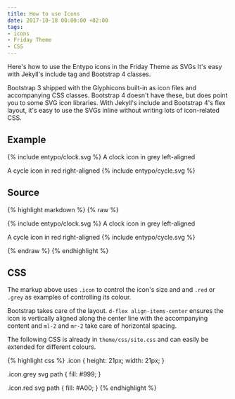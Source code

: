 ```yaml
---
title: How to use Icons
date: 2017-10-18 00:00:00 +02:00
tags:
- icons
- Friday Theme
- CSS
---
```


Here's how to use the Entypo icons in the Friday Theme as SVGs It's easy with Jekyll's include tag and Bootstrap 4 classes.

<!--more-->

Bootstrap 3 shipped with the Glyphicons built-in as icon files and accompanying CSS classes. Bootstrap 4 doesn't have these, but does point you to some SVG icon libraries. With Jekyll's include and Bootstrap 4's flex layout, it's easy to use the SVGs inline without writing lots of icon-related CSS.

<!--more-->

## Example

<p class="d-flex align-items-center">
    <span class="icon grey mr-2" markdown="0">
        {% include entypo/clock.svg %}
    </span>
    A clock icon in grey left-aligned
</p>

<p class="d-flex align-items-center">
    A cycle icon in red right-aligned
    <span class="icon red ml-2" markdown="0">
        {% include entypo/cycle.svg %}
    </span>
</p>

## Source

{% highlight markdown %}
{% raw %}

<p class="d-flex align-items-center">
    <span class="icon grey mr-2">
        {% include entypo/clock.svg %}
    </span>
    A clock icon in grey left-aligned
</p>

<p class="d-flex align-items-center">
    A cycle icon in red right-aligned
    <span class="icon red ml-2">
        {% include entypo/cycle.svg %}
    </span>
</p>

{% endraw %}
{% endhighlight %}

## CSS

The markup above uses `.icon` to control the icon's size and and `.red` or `.grey` as examples of controlling its colour.

Bootstrap takes care of the layout. `d-flex align-items-center` ensures the icon is vertically aligned along the center line with the accompanying content and `ml-2` and `mr-2` take care of horizontal spacing.

The following CSS is already in `theme/css/site.css` and can easily be extended for different colours.

{% highlight css %}
.icon {
    height: 21px;
    width: 21px;
}

.icon.grey svg path {
    fill: #999;
}

.icon.red svg path {
    fill: #A00;
}
{% endhighlight %}
